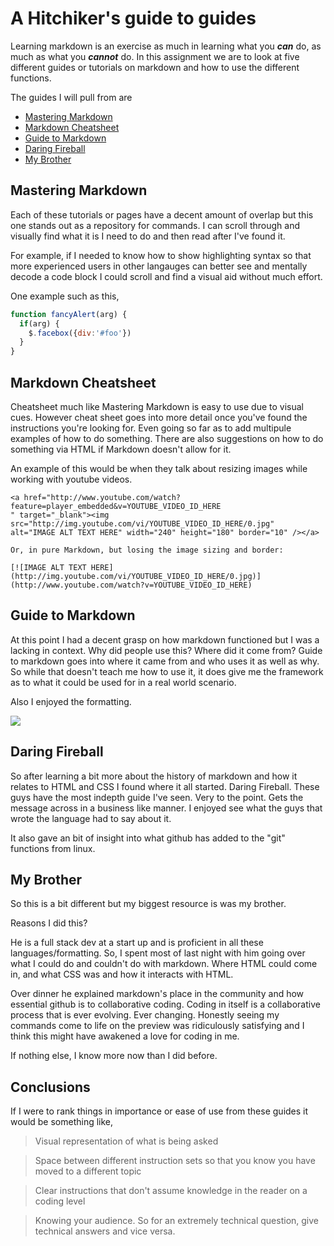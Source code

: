 # A Hitchiker's guide to guides

Learning markdown is an exercise as much in learning what you _**can**_ do, as much as what you _**cannot**_ do. 
In this assignment we are to look at five different guides or tutorials on markdown and how to use the different functions. 

The guides I will pull from are 

* [Mastering Markdown](https://guides.github.com/features/mastering-markdown/)
* [Markdown Cheatsheet](https://github.com/adam-p/markdown-here/wiki/Markdown-Cheatsheet)
* [Guide to Markdown](https://blog.ghost.org/markdown/)
* [Daring Fireball](https://daringfireball.net/projects/markdown/syntax)
* [My Brother]()

## Mastering Markdown

Each of these tutorials or pages have a decent amount of overlap but this one stands out as a repository for commands. 
I can scroll through and visually find what it is I need to do and then read after I've found it. 

For example, if I needed to know how to show highlighting syntax so that more experienced users in other langauges can better 
see and mentally decode a code block I could scroll and find a visual aid without much effort. 

One example such as this,


```javascript
function fancyAlert(arg) {
  if(arg) {
    $.facebox({div:'#foo'})
  }
}
```

## Markdown Cheatsheet

Cheatsheet much like Mastering Markdown is easy to use due to visual cues. However cheat sheet goes into more detail once 
you've found the instructions you're looking for. Even going so far as to add multipule examples of how to do something.
There are also suggestions on how to do something via HTML if Markdown doesn't allow for it. 

An example of this would be when they talk about resizing images while working with youtube videos. 
``` 
<a href="http://www.youtube.com/watch?feature=player_embedded&v=YOUTUBE_VIDEO_ID_HERE
" target="_blank"><img src="http://img.youtube.com/vi/YOUTUBE_VIDEO_ID_HERE/0.jpg" 
alt="IMAGE ALT TEXT HERE" width="240" height="180" border="10" /></a>

Or, in pure Markdown, but losing the image sizing and border:

[![IMAGE ALT TEXT HERE](http://img.youtube.com/vi/YOUTUBE_VIDEO_ID_HERE/0.jpg)](http://www.youtube.com/watch?v=YOUTUBE_VIDEO_ID_HERE)
```
## Guide to Markdown

At this point I had a decent grasp on how markdown functioned but I was a lacking in context. Why did people use this? Where did it come from? Guide to markdown goes into where it came from and who uses it as well as why. So while that doesn't teach me how to use it, it does give me the framework as to what it could be used for in a real world scenario. 

Also I enjoyed the formatting. 

![](https://i.imgur.com/63QWXJw.png)

## Daring Fireball

So after learning a bit more about the history of markdown and how it relates to HTML and CSS I found where it all started. Daring Fireball. These guys have the most indepth guide I've seen. Very to the point. Gets the message across in a business like manner. I enjoyed see what the guys that wrote the language had to say about it. 

It also gave an bit of insight into what github has added to the "git" functions from linux. 

## My Brother

So this is a bit different but my biggest resource is was my brother. 

Reasons I did this?

He is a full stack dev at a start up and is proficient in all these languages/formatting. So, I spent most of last night with him going over what I could do and couldn't do with markdown. Where HTML could come in, and what CSS was and how it interacts with HTML. 

Over dinner he explained markdown's place in the community and how essential github is to collaborative coding. Coding in itself is a collaborative process that is ever evolving. Ever changing. Honestly seeing my commands come to life on the preview was ridiculously satisfying and I think this might have awakened a love for coding in me. 

If nothing else, I know more now than I did before. 

## Conclusions 

If I were to rank things in importance or ease of use from these guides it would be something like,

> Visual representation of what is being asked

> Space between different instruction sets so that you know you have moved to a different topic

> Clear instructions that don't assume knowledge in the reader on a coding level

> Knowing your audience. So for an extremely technical question, give technical answers and vice versa. 

